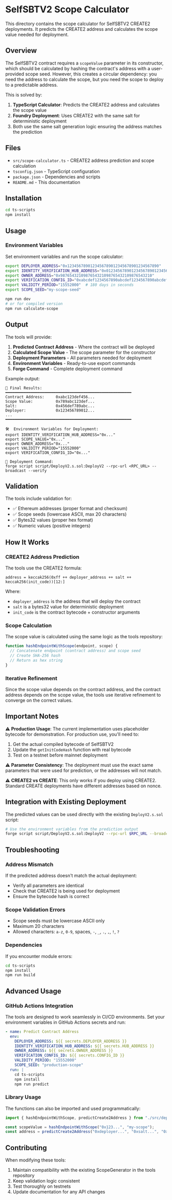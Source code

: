 # SelfSBTV2 Scope Calculator

This directory contains the scope calculator for SelfSBTV2 CREATE2 deployments. It predicts the CREATE2 address and
calculates the scope value needed for deployment.

## Overview

The SelfSBTV2 contract requires a `scopeValue` parameter in its constructor, which should be calculated by hashing the
contract's address with a user-provided scope seed. However, this creates a circular dependency: you need the address to
calculate the scope, but you need the scope to deploy to a predictable address.

This is solved by:

1. **TypeScript Calculator**: Predicts the CREATE2 address and calculates the scope value
2. **Foundry Deployment**: Uses CREATE2 with the same salt for deterministic deployment
3. Both use the same salt generation logic ensuring the address matches the prediction

## Files

- `src/scope-calculator.ts` - CREATE2 address prediction and scope calculation
- `tsconfig.json` - TypeScript configuration
- `package.json` - Dependencies and scripts
- `README.md` - This documentation

## Installation

```bash
cd ts-scripts
npm install
```

## Usage

### Environment Variables

Set environment variables and run the scope calculator:

```bash
export DEPLOYER_ADDRESS="0x1234567890123456789012345678901234567890"
export IDENTITY_VERIFICATION_HUB_ADDRESS="0x0123456789012345678901234567890123456789"
export OWNER_ADDRESS="0x9876543210987654321098765432109876543210"
export VERIFICATION_CONFIG_ID="0xabcdef1234567890abcdef1234567890abcdef1234567890abcdef1234567890"
export VALIDITY_PERIOD="15552000"  # 180 days in seconds
export SCOPE_SEED="my-scope-seed"

npm run dev
# or for compiled version
npm run calculate-scope
```

## Output

The tools will provide:

1. **Predicted Contract Address** - Where the contract will be deployed
2. **Calculated Scope Value** - The scope parameter for the constructor
3. **Deployment Parameters** - All parameters needed for deployment
4. **Environment Variables** - Ready-to-use export commands
5. **Forge Command** - Complete deployment command

Example output:

```
🎉 Final Results:
━━━━━━━━━━━━━━━━━━━━━━━━━━━━━━━━━━━━━━━━━━━━━━━━━━━━━━━
Contract Address:     0xabc123def456...
Scope Value:          0x789abc123def...
Salt:                 0x456def789abc...
Deployer:             0x123456789012...
...
━━━━━━━━━━━━━━━━━━━━━━━━━━━━━━━━━━━━━━━━━━━━━━━━━━━━━━━

🛠️  Environment Variables for Deployment:
export IDENTITY_VERIFICATION_HUB_ADDRESS="0x..."
export SCOPE_VALUE="0x..."
export OWNER_ADDRESS="0x..."
export VALIDITY_PERIOD="15552000"
export VERIFICATION_CONFIG_ID="0x..."

🚀 Deployment Command:
forge script script/DeployV2.s.sol:DeployV2 --rpc-url <RPC_URL> --broadcast --verify
```

## Validation

The tools include validation for:

- ✅ Ethereum addresses (proper format and checksum)
- ✅ Scope seeds (lowercase ASCII, max 20 characters)
- ✅ Bytes32 values (proper hex format)
- ✅ Numeric values (positive integers)

## How It Works

### CREATE2 Address Prediction

The tools use the CREATE2 formula:

```
address = keccak256(0xff ++ deployer_address ++ salt ++ keccak256(init_code))[12:]
```

Where:

- `deployer_address` is the address that will deploy the contract
- `salt` is a bytes32 value for deterministic deployment
- `init_code` is the contract bytecode + constructor arguments

### Scope Calculation

The scope value is calculated using the same logic as the tools repository:

```javascript
function hashEndpointWithScope(endpoint, scope) {
  // Concatenate endpoint (contract address) and scope seed
  // Create SHA-256 hash
  // Return as hex string
}
```

### Iterative Refinement

Since the scope value depends on the contract address, and the contract address depends on the scope value, the tools
use iterative refinement to converge on the correct values.

## Important Notes

⚠️ **Production Usage**: The current implementation uses placeholder bytecode for demonstration. For production use,
you'll need to:

1. Get the actual compiled bytecode of SelfSBTV2
2. Update the `getInitCodeHash` function with real bytecode
3. Test on a testnet before mainnet deployment

⚠️ **Parameter Consistency**: The deployment must use the exact same parameters that were used for prediction, or the
addresses will not match.

⚠️ **CREATE2 vs CREATE**: This only works if you deploy using CREATE2. Standard CREATE deployments have different
addresses based on nonce.

## Integration with Existing Deployment

The predicted values can be used directly with the existing `DeployV2.s.sol` script:

```bash
# Use the environment variables from the prediction output
forge script script/DeployV2.s.sol:DeployV2 --rpc-url $RPC_URL --broadcast
```

## Troubleshooting

### Address Mismatch

If the predicted address doesn't match the actual deployment:

- Verify all parameters are identical
- Check that CREATE2 is being used for deployment
- Ensure the bytecode hash is correct

### Scope Validation Errors

- Scope seeds must be lowercase ASCII only
- Maximum 20 characters
- Allowed characters: `a-z`, `0-9`, spaces, `-`, `_`, `.`, `,`, `!`, `?`

### Dependencies

If you encounter module errors:

```bash
cd ts-scripts
npm install
npm run build
```

## Advanced Usage

### GitHub Actions Integration

The tools are designed to work seamlessly in CI/CD environments. Set your environment variables in GitHub Actions
secrets and run:

```yaml
- name: Predict Contract Address
  env:
    DEPLOYER_ADDRESS: ${{ secrets.DEPLOYER_ADDRESS }}
    IDENTITY_VERIFICATION_HUB_ADDRESS: ${{ secrets.HUB_ADDRESS }}
    OWNER_ADDRESS: ${{ secrets.OWNER_ADDRESS }}
    VERIFICATION_CONFIG_ID: ${{ secrets.CONFIG_ID }}
    VALIDITY_PERIOD: "15552000"
    SCOPE_SEED: "production-scope"
  run: |
    cd ts-scripts
    npm install
    npm run predict
```

### Library Usage

The functions can also be imported and used programmatically:

```typescript
import { hashEndpointWithScope, predictCreate2Address } from "./src/deploy-predictor";

const scopeValue = hashEndpointWithScope("0x123...", "my-scope");
const address = predictCreate2Address("0xdeployer...", "0xsalt...", "0xhash...");
```

## Contributing

When modifying these tools:

1. Maintain compatibility with the existing ScopeGenerator in the tools repository
2. Keep validation logic consistent
3. Test thoroughly on testnets
4. Update documentation for any API changes
